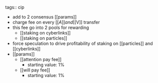 tags:: cip

- add to 2 consensus [[params]]
- charge fee on every [[$A]] and [[$V]] transfer
- this fee go into 2 pools for rewarding
	- [[staking on cyberlinks]]
	- [[staking on particles]]
- force speculation to drive profitability of staking on [[particles]] and [[cyberlinks]]
- [[params]]
	- [[attention pay fee]]
		- starting value: 1%
	- [[will pay fee]]
		- starting value: 1%